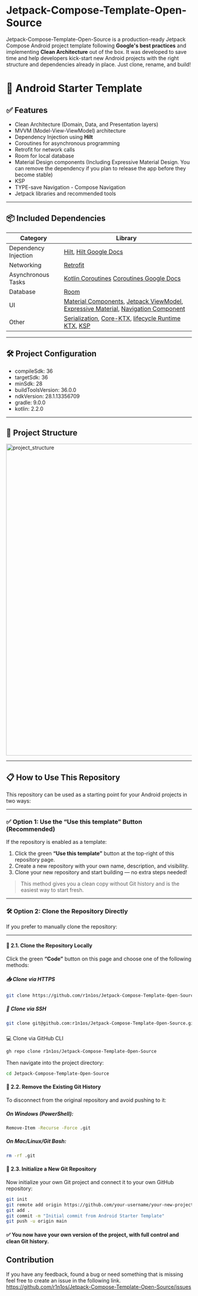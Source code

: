 # Jetpack-Compose-Template-Open-Source

Jetpack-Compose-Template-Open-Source is a production-ready Jetpack Compose Android project template following **Google's best practices** and implementing **Clean Architecture** out of the box. It was developed to save time and help developers kick-start new Android projects with the right structure and dependencies already in place. Just clone, rename, and build!

# 🚀 Android Starter Template
## ✅ Features

- Clean Architecture (Domain, Data, and Presentation layers)
- MVVM (Model-View-ViewModel) architecture
- Dependency Injection using **Hilt**
- Coroutines for asynchronous programming
- Retrofit for network calls
- Room for local database
- Material Design components (Including Expressive Material Design. You can remove the dependency if you plan to release the app before they become stable)
- KSP
- TYPE-save Navigation - Compose Navigation
- Jetpack libraries and recommended tools

---

## 📦 Included Dependencies

| Category              | Library                                                                 |
|-----------------------|-------------------------------------------------------------------------|
| Dependency Injection  | [Hilt](https://dagger.dev/hilt/), [Hilt Google Docs](https://developer.android.com/training/dependency-injection/hilt-android)                                       |
| Networking            | [Retrofit](https://square.github.io/retrofit/)  |
| Asynchronous Tasks    | [Kotlin Coroutines](https://kotlinlang.org/docs/coroutines-overview.html) [Coroutines Google Docs](https://developer.android.com/kotlin/coroutines) |
| Database              | [Room](https://developer.android.com/jetpack/androidx/releases/room)    |
| UI                    | [Material Components](https://material.io/components), [Jetpack ViewModel](https://developer.android.com/topic/libraries/architecture/viewmodel), [Expressive Material](https://m3.material.io/blog/building-with-m3-expressive), [Navigation Component](https://developer.android.com/guide/navigation) |
| Other                 | [Serialization](https://kotlinlang.org/docs/serialization.html), [Core-KTX](https://developer.android.com/kotlin/ktx#core), [lifecycle Runtime KTX](https://developer.android.com/jetpack/androidx/releases/lifecycle), [KSP](https://kotlinlang.org/docs/ksp-quickstart.html) |

---

## 🛠️ Project Configuration

  * compileSdk: 36
  * targetSdk: 36
  * minSdk: 28
  * buildToolsVersion: 36.0.0
  * ndkVersion: 28.1.13356709
  * gradle: 9.0.0
  * kotlin: 2.2.0

---
## 🧱 Project Structure
<img width="575" height="843" alt="project_structure" src="https://github.com/user-attachments/assets/6a898561-8b1e-4fb5-9261-cf8516d03435" />

---

## 📋 How to Use This Repository

This repository can be used as a starting point for your Android projects in two ways:

---

### ✅ Option 1: Use the “Use this template” Button (Recommended)

If the repository is enabled as a template:

1. Click the green **“Use this template”** button at the top-right of this repository page.
2. Create a new repository with your own name, description, and visibility.
3. Clone your new repository and start building — no extra steps needed!

> This method gives you a clean copy without Git history and is the easiest way to start fresh.

---

### 🛠 Option 2: Clone the Repository Directly

If you prefer to manually clone the repository:

---

#### 🔹 2.1. Clone the Repository Locally

Click the green **“Code”** button on this page and choose one of the following methods:

##### 📥 Clone via HTTPS

```bash
git clone https://github.com/r1n1os/Jetpack-Compose-Template-Open-Source.git
```
##### 🔐 Clone via SSH

```bash
git clone git@github.com:r1n1os/Jetpack-Compose-Template-Open-Source.git
```

##### 
💻 Clone via GitHub CLI

```bash
gh repo clone r1n1os/Jetpack-Compose-Template-Open-Source
```

Then navigate into the project directory:

```bash
cd Jetpack-Compose-Template-Open-Source
```

#### 🔹 2.2. Remove the Existing Git History

To disconnect from the original repository and avoid pushing to it:

##### On Windows (PowerShell):

```bash
Remove-Item -Recurse -Force .git
```

##### On Mac/Linux/Git Bash:

```bash
rm -rf .git
```

#### 🔹 2.3. Initialize a New Git Repository

Now initialize your own Git project and connect it to your own GitHub repository:

```bash
git init
git remote add origin https://github.com/your-username/your-new-project.git
git add .
git commit -m "Initial commit from Android Starter Template"
git push -u origin main
```

#### ✅ You now have your own version of the project, with full control and clean Git history.

## Contribution

 If you have any feedback, found a bug or need something that is missing feel free to create an issue in the following link. https://github.com/r1n1os/Jetpack-Compose-Template-Open-Source/issues















